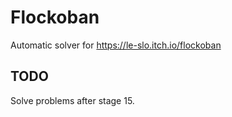 # Flockoban

Automatic solver for https://le-slo.itch.io/flockoban

## TODO

Solve problems after stage 15.
